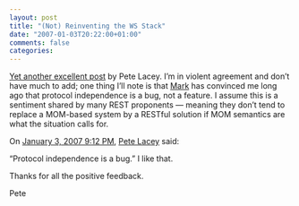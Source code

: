 ```yaml
---
layout: post
title: "(Not) Reinventing the WS Stack"
date: "2007-01-03T20:22:00+01:00"
comments: false
categories: 
---
```


<p><a href="http://wanderingbarque.com/nonintersecting/2007/01/03/reinventing-the-ws-stack/">Yet another excellent post</a> by Pete Lacey. I&#8217;m in violent agreement and don&#8217;t have much to add; one thing I&#8217;ll note is that <a href="http://www.markbaker.ca/blog/">Mark</a> has convinced me long ago that protocol independence is a bug, not a feature. I assume this is a sentiment shared by many REST proponents &#8212; meaning they don&#8217;t tend to replace a MOM-based system by a RESTful solution if MOM semantics are what the situation calls for.</p>

<section class="comments">

<div class="comment" id="comment-1172">
On <a href="#comment-1172" title="Permalink to this comment">January  3, 2007  9:12 PM</a>, <a href="http://wanderingbarque.com/nonintersecting" title="http://wanderingbarque.com/nonintersecting" rel="nofollow">Pete Lacey</a>
said:
<p>&#8220;Protocol independence is a bug.&#8221;  I like that.</p>

<p>Thanks for all the positive feedback.</p>

<p>Pete</p>


</section>

